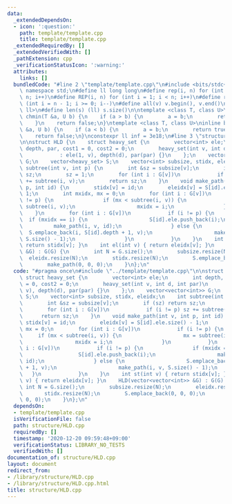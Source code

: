 ```yaml
---
data:
  _extendedDependsOn:
  - icon: ':question:'
    path: template/template.cpp
    title: template/template.cpp
  _extendedRequiredBy: []
  _extendedVerifiedWith: []
  _pathExtension: cpp
  _verificationStatusIcon: ':warning:'
  attributes:
    links: []
  bundledCode: "#line 2 \"template/template.cpp\"\n#include <bits/stdc++.h>\nusing\
    \ namespace std;\n#define ll long long\n#define rep(i, n) for (int i = 0; i <\
    \ n; i++)\n#define REP(i, n) for (int i = 1; i < n; i++)\n#define rev(i, n) for\
    \ (int i = n - 1; i >= 0; i--)\n#define all(v) v.begin(), v.end()\n#define P pair<ll,\
    \ ll>\n#define len(s) (ll) s.size()\n\ntemplate <class T, class U>\ninline bool\
    \ chmin(T &a, U b) {\n    if (a > b) {\n        a = b;\n        return true;\n\
    \    }\n    return false;\n}\ntemplate <class T, class U>\ninline bool chmax(T\
    \ &a, U b) {\n    if (a < b) {\n        a = b;\n        return true;\n    }\n\
    \    return false;\n}\nconstexpr ll inf = 3e18;\n#line 3 \"structure/HLD.cpp\"\
    \n\nstruct HLD {\n    struct heavy_set {\n        vector<int> ele;\n        int\
    \ depth, par, cost1 = 0, cost2 = 0;\n        heavy_set(int v, int d, int par)\n\
    \            : ele(1, v), depth(d), par(par) {}\n    };\n    vector<vector<int>>\
    \ G;\n    vector<heavy_set> S;\n    vector<int> subsize, stidx, eleidx;\n    int\
    \ subtree(int v, int p) {\n        int &sz = subsize[v];\n        if (sz) return\
    \ sz;\n        sz = 1;\n        for (int i : G[v])\n            if (i != p) sz\
    \ += subtree(i, v);\n        return sz;\n    }\n    void make_path(int v, int\
    \ p, int id) {\n        stidx[v] = id;\n        eleidx[v] = S[id].ele.size() -\
    \ 1;\n        int mxidx, mx = 0;\n        for (int i : G[v])\n            if (i\
    \ != p) {\n                if (mx < subtree(i, v)) {\n                    mx =\
    \ subtree(i, v);\n                    mxidx = i;\n                }\n        \
    \    }\n        for (int i : G[v])\n            if (i != p) {\n              \
    \  if (mxidx == i) {\n                    S[id].ele.push_back(i);\n          \
    \          make_path(i, v, id);\n                } else {\n                  \
    \  S.emplace_back(i, S[id].depth + 1, v);\n                    make_path(i, v,\
    \ S.size() - 1);\n                }\n            }\n    }\n    int st(int v) {\
    \ return stidx[v]; }\n    int el(int v) { return eleidx[v]; }\n    HLD(vector<vector<int>>\
    \ &G) : G(G) {\n        int N = G.size();\n        subsize.resize(N);\n      \
    \  eleidx.resize(N);\n        stidx.resize(N);\n        S.emplace_back(0, 0, 0);\n\
    \        make_path(0, 0, 0);\n    }\n};\n"
  code: "#pragma once\n#include \"../template/template.cpp\"\n\nstruct HLD {\n   \
    \ struct heavy_set {\n        vector<int> ele;\n        int depth, par, cost1\
    \ = 0, cost2 = 0;\n        heavy_set(int v, int d, int par)\n            : ele(1,\
    \ v), depth(d), par(par) {}\n    };\n    vector<vector<int>> G;\n    vector<heavy_set>\
    \ S;\n    vector<int> subsize, stidx, eleidx;\n    int subtree(int v, int p) {\n\
    \        int &sz = subsize[v];\n        if (sz) return sz;\n        sz = 1;\n\
    \        for (int i : G[v])\n            if (i != p) sz += subtree(i, v);\n  \
    \      return sz;\n    }\n    void make_path(int v, int p, int id) {\n       \
    \ stidx[v] = id;\n        eleidx[v] = S[id].ele.size() - 1;\n        int mxidx,\
    \ mx = 0;\n        for (int i : G[v])\n            if (i != p) {\n           \
    \     if (mx < subtree(i, v)) {\n                    mx = subtree(i, v);\n   \
    \                 mxidx = i;\n                }\n            }\n        for (int\
    \ i : G[v])\n            if (i != p) {\n                if (mxidx == i) {\n  \
    \                  S[id].ele.push_back(i);\n                    make_path(i, v,\
    \ id);\n                } else {\n                    S.emplace_back(i, S[id].depth\
    \ + 1, v);\n                    make_path(i, v, S.size() - 1);\n             \
    \   }\n            }\n    }\n    int st(int v) { return stidx[v]; }\n    int el(int\
    \ v) { return eleidx[v]; }\n    HLD(vector<vector<int>> &G) : G(G) {\n       \
    \ int N = G.size();\n        subsize.resize(N);\n        eleidx.resize(N);\n \
    \       stidx.resize(N);\n        S.emplace_back(0, 0, 0);\n        make_path(0,\
    \ 0, 0);\n    }\n};\n"
  dependsOn:
  - template/template.cpp
  isVerificationFile: false
  path: structure/HLD.cpp
  requiredBy: []
  timestamp: '2020-12-20 09:59:48+09:00'
  verificationStatus: LIBRARY_NO_TESTS
  verifiedWith: []
documentation_of: structure/HLD.cpp
layout: document
redirect_from:
- /library/structure/HLD.cpp
- /library/structure/HLD.cpp.html
title: structure/HLD.cpp
---
```

